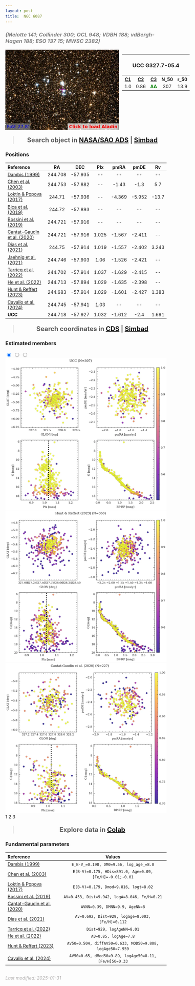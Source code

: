 ```yaml
---
layout: post
title:  NGC 6087
---
```

<h3><span style="color: #808080;"><i>(Melotte 141; Collinder 300; OCL 948; VDBH 188; vdBergh-Hagen 188; ESO 137 15; MWSC 2382)</i></span></h3><div style="display: flex; justify-content: space-between; width:720px;height:250px">
<div style="text-align: center;">
<!-- WEBP image -->
<img id="myImage" src="https://raw.githubusercontent.com/ucc23/Q4N/main/plots/ngc6087_aladin.webp" alt="Clickable Image" style="width:355px;height:250px; cursor: pointer;">

<!-- Div to contain Aladin Lite viewer -->
<div id="aladin-lite-div" style="width:355px;height:250px;display:none;"></div>

<!-- Aladin Lite script (will be loaded after the image is clicked) -->
<script type="text/javascript">
// Function to load Aladin Lite after image click and hide the image
function loadAladinLiteAndHideImage() {
    // Dynamically load the Aladin Lite script
    let aladinScript = document.createElement('script');
    aladinScript.src = "https://aladin.cds.unistra.fr/AladinLite/api/v3/latest/aladin.js";
    aladinScript.charset = "utf-8";
    aladinScript.onload = function () {
        A.init.then(() => {
            let aladin = A.aladin('#aladin-lite-div', {survey:"P/DSS2/color", fov:0.463, target: "244.718 -57.927"});
            // Remove the image
            document.getElementById('myImage').remove();
            // Hide the image
            //document.getElementById('myImage').style.visibility = "hidden";
            // Show the Aladin Lite viewer
            document.getElementById('aladin-lite-div').style.display = 'block';
        });
     };
    document.head.appendChild(aladinScript);
}
// Event listener for image click
document.getElementById('myImage').addEventListener('click', loadAladinLiteAndHideImage);
</script>
</div>
<!-- Left block -->

<table style="text-align: center; width:355px;height:250px;">
  <!-- Row 1 (title) -->
  <tr>
    <td colspan="5"><h3>UCC G327.7-05.4</h3></td>
  </tr>
  <!-- Row 2 -->
  <tr>
    <th><a href="https://ucc.ar/faq#what-are-the-c1-c2-and-c3-parameters" title="Photometric class">C1</a></th>
    <th><a href="https://ucc.ar/faq#what-are-the-c1-c2-and-c3-parameters" title="Density class">C2</a></th>
    <th><a href="https://ucc.ar/faq#what-are-the-c1-c2-and-c3-parameters" title="Combined class">C3</a></th>
    <th><div title="Stars with membership probability >50%">N_50</div></th>
    <th><div title="Radius that contains half the members [arcmin]">r_50</div></th>
  </tr>
  <!-- Row 3 -->
  <tr>
    <td>1.0</td>
    <td>0.86</td>
    <td><span style="color: green; font-weight: bold;">A</span><span style="color: green; font-weight: bold;">A</span></td>
    <td>307</td>
    <td>13.9</td>
  </tr>
</table>
</div>

> <p style="text-align:center; font-weight: bold; font-size:20px">Search object in <a data-umami-event="nasa_search" href="https://ui.adsabs.harvard.edu/search/q=%20collection%3Aastronomy%20body%3A%22NGC%206087%22&sort=date%20desc%2C%20bibcode%20desc&p_=0" target="_blank">NASA/SAO ADS</a> | <a data-umami-event="simbad_search" href="https://simbad.cds.unistra.fr/simbad/sim-id-refs?Ident=ngc6087" target="_blank">Simbad</a></p>


### Positions

| Reference    | RA    | DEC   | Plx  | pmRA  | pmDE   |  Rv  |
| :---         | :---: | :---: | :---: | :---: | :---: | :---: |
|[Dambis (1999)](https://ui.adsabs.harvard.edu/abs/1999AstL...25....7D) | 244.708 | -57.935 | -- | -- | -- | -- |
|[Chen et al. (2003)](https://ui.adsabs.harvard.edu/abs/2003AJ....125.1397C) | 244.753 | -57.882 | -- | -1.43 | -1.3 | 5.7 |
|[Loktin & Popova (2017)](https://ui.adsabs.harvard.edu/abs/2017AstBu..72..257L) | 244.71 | -57.936 | -- | -4.369 | -5.952 | -13.7 |
|[Bica et al. (2019)](https://ui.adsabs.harvard.edu/abs/2019AJ....157...12B) | 244.72 | -57.893 | -- | -- | -- | -- |
|[Bossini et al. (2019)](https://ui.adsabs.harvard.edu/abs/2019A%26A...623A.108B) | 244.721 | -57.916 | -- | -- | -- | -- |
|[Cantat-Gaudin et al. (2020)](https://ui.adsabs.harvard.edu/abs/2020A%26A...640A...1C) | 244.721 | -57.916 | 1.025 | -1.567 | -2.411 | -- |
|[Dias et al. (2021)](https://ui.adsabs.harvard.edu/abs/2021MNRAS.504..356D) | 244.75 | -57.914 | 1.019 | -1.557 | -2.402 | 3.243 |
|[Jaehnig et al. (2021)](https://ui.adsabs.harvard.edu/abs/2021ApJ...923..129J) | 244.746 | -57.903 | 1.06 | -1.526 | -2.421 | -- |
|[Tarricq et al. (2022)](https://ui.adsabs.harvard.edu/abs/2022A%26A...659A..59T) | 244.702 | -57.914 | 1.037 | -1.629 | -2.415 | -- |
|[He et al. (2022)](https://ui.adsabs.harvard.edu/abs/2022ApJS..262....7H) | 244.713 | -57.894 | 1.029 | -1.635 | -2.398 | -- |
|[Hunt & Reffert (2023)](https://ui.adsabs.harvard.edu/abs/2023A%26A...673A.114H) | 244.683 | -57.914 | 1.029 | -1.601 | -2.427 | 1.383 |
|[Cavallo et al. (2024)](https://ui.adsabs.harvard.edu/abs/2024AJ....167...12C) | 244.745 | -57.941 | 1.03 | -- | -- | -- |
| **UCC** |244.718 | -57.927 | 1.032 | -1.612 | -2.4 | 1.691 |

> <p style="text-align:center; font-weight: bold; font-size:20px">Search coordinates in <a data-umami-event="cds_coord_search" href="https://cdsportal.u-strasbg.fr/?target=244.718,-57.927" target="_blank">CDS</a> | <a data-umami-event="simbad_coord_search" href="https://simbad.cds.unistra.fr/mobile/object_list.html?coord=244.718%20-57.927&output=json&radius=5&userEntry=ngc6087" target="_blank">Simbad</a></p>

### Estimated members

<div class="carousel">
<input type="radio" name="radio-btn" id="slide1" checked>
<input type="radio" name="radio-btn" id="slide2">
<input type="radio" name="radio-btn" id="slide3">
<div class="slides">
<div class="slide">
<a href="https://raw.githubusercontent.com/ucc23/Q4N/main/plots/ngc6087.webp" target="_blank">
<img src="https://raw.githubusercontent.com/ucc23/Q4N/main/plots/ngc6087.webp" alt="NGC 6087 UCC">
</a>
</div>
<div class="slide">
<a href="https://raw.githubusercontent.com/ucc23/Q4N/main/plots/ngc6087_HUNT23.webp" target="_blank">
<img src="https://raw.githubusercontent.com/ucc23/Q4N/main/plots/ngc6087_HUNT23.webp" alt="NGC 6087 HUNT23">
</a>
</div>
<div class="slide">
<a href="https://raw.githubusercontent.com/ucc23/Q4N/main/plots/ngc6087_CANTAT20.webp" target="_blank">
<img src="https://raw.githubusercontent.com/ucc23/Q4N/main/plots/ngc6087_CANTAT20.webp" alt="NGC 6087 CANTAT20">
</a>
</div>
</div>
<div class="indicators">
<label for="slide1">1</label>
<label for="slide2">2</label>
<label for="slide3">3</label>
</div>
</div>


> <p style="text-align:center; font-weight: bold; font-size:20px">Explore data in <a data-umami-event="colab" href="https://colab.research.google.com/github/ucc23/ucc/blob/main/assets/notebook.ipynb" target="_blank">Colab</a></p>


### Fundamental parameters

| Reference |  Values |
| :---         |     :---:      |
| [Dambis (1999)](https://ui.adsabs.harvard.edu/abs/1999AstL...25....7D) | `E_B-V_=0.198, DM0=9.56, log_age_=8.0` |
| [Chen et al. (2003)](https://ui.adsabs.harvard.edu/abs/2003AJ....125.1397C) | `E(B-V)=0.175, HDis=891.0, Age=0.09, [Fe/H]=-0.01;-0.01` |
| [Loktin & Popova (2017)](https://ui.adsabs.harvard.edu/abs/2017AstBu..72..257L) | `E(B-V)=0.179, Dmod=9.816, logt=8.02` |
| [Bossini et al. (2019)](https://ui.adsabs.harvard.edu/abs/2019A%26A...623A.108B) | `AV=0.453, Dist=9.942, logA=8.046, Fe/H=0.21` |
| [Cantat-Gaudin et al. (2020)](https://ui.adsabs.harvard.edu/abs/2020A%26A...640A...1C) | `AVNN=0.39, DMNN=9.9, AgeNN=8` |
| [Dias et al. (2021)](https://ui.adsabs.harvard.edu/abs/2021MNRAS.504..356D) | `Av=0.692, Dist=929, logage=8.003, [Fe/H]=0.112` |
| [Tarricq et al. (2022)](https://ui.adsabs.harvard.edu/abs/2022A%26A...659A..59T) | `Dist=929, logAgeNN=8.01` |
| [He et al. (2022)](https://ui.adsabs.harvard.edu/abs/2022ApJS..262....7H) | `A0=0.85, logAge=7.8` |
| [Hunt & Reffert (2023)](https://ui.adsabs.harvard.edu/abs/2023A%26A...673A.114H) | `AV50=0.504, diffAV50=0.633, MOD50=9.808, logAge50=7.959` |
| [Cavallo et al. (2024)](https://ui.adsabs.harvard.edu/abs/2024AJ....167...12C) | `AV50=0.65, dMod50=9.89, logAge50=8.11, [Fe/H]50=0.33` |

<br>
<font color="b3b1b1"><i>Last modified: 2025-01-31</i></font>
